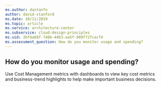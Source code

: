 ```yaml
---
ms.author: dastanfo
author: david-stanford
ms.date: 10/11/2019
ms.topic: article
ms.service: architecture-center
ms.subservice: cloud-design-principles
ms.uid: 3bf4a68f-748b-44b3-aa5f-909f72fcacf4
ms.assessment_question: How do you monitor usage and spending?
---
```

## How do you monitor usage and spending?

Use Cost Management metrics with dashboards to view key cost metrics and business-trend highlights to help make important business decisions.
